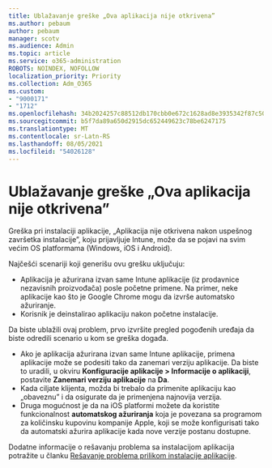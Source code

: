 ```yaml
---
title: Ublažavanje greške „Ova aplikacija nije otkrivena”
ms.author: pebaum
author: pebaum
manager: scotv
ms.audience: Admin
ms.topic: article
ms.service: o365-administration
ROBOTS: NOINDEX, NOFOLLOW
localization_priority: Priority
ms.collection: Adm_O365
ms.custom:
- "9000171"
- "1712"
ms.openlocfilehash: 34b2024257c88512db170cbb0e672c1628ad8e3935342f87c5032492e1ad0259
ms.sourcegitcommit: b5f7da89a650d2915dc652449623c78be6247175
ms.translationtype: MT
ms.contentlocale: sr-Latn-RS
ms.lasthandoff: 08/05/2021
ms.locfileid: "54026128"
---
```

# <a name="mitigate-the-application-was-not-detected-error"></a>Ublažavanje greške „Ova aplikacija nije otkrivena”

Greška pri instalaciji aplikacije, „Aplikacija nije otkrivena nakon uspešnog završetka instalacije”, koju prijavljuje Intune, može da se pojavi na svim većim OS platformama (Windows, iOS i Android).

Najčešći scenariji koji generišu ovu grešku uključuju:

- Aplikacija je ažurirana izvan same Intune aplikacije (iz prodavnice nezavisnih proizvođača) posle početne primene. Na primer, neke aplikacije kao što je Google Chrome mogu da izvrše automatsko ažuriranje.
- Korisnik je deinstalirao aplikaciju nakon početne instalacije.

Da biste ublažili ovaj problem, prvo izvršite pregled pogođenih uređaja da biste odredili scenario u kom se greška događa.

- Ako je aplikacija ažurirana izvan same Intune aplikacije, primena aplikacije može se podesiti tako da zanemari verziju aplikacije. Da biste to uradili, u okviru **Konfiguracije aplikacije > Informacije o aplikaciji**, postavite **Zanemari verziju aplikacije** na **Da**.
- Kada ciljate klijenta, možda bi trebalo da primenite aplikaciju kao „obaveznu” i da osigurate da je primenjena najnovija verzija.
- Druga mogućnost je da na iOS platformi možete da koristite funkcionalnost **automatskog ažuriranja** koja je povezana sa programom za količinsku kupovinu kompanije Apple, koji se može konfigurisati tako da automatski ažurira aplikacije kada nove verzije postanu dostupne.

Dodatne informacije o rešavanju problema sa instalacijom aplikacija potražite u članku [Rešavanje problema prilikom instalacije aplikacije](https://docs.microsoft.com/intune/troubleshoot-app-install).
